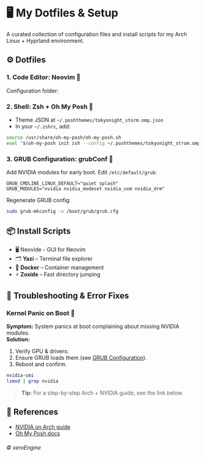 
# 🖥️ My Dotfiles & Setup

A curated collection of configuration files and install scripts for my Arch Linux + Hyprland environment.

## ⚙️ Dotfiles

### 1. Code Editor: Neovim 📝  
Configuration folder:  


### 2. Shell: Zsh + Oh My Posh 🌟  
- Theme JSON at `~/.poshthemes/tokyonight_storm.omp.json`  
- In your `~/.zshrc`, add:

```bash
source /usr/share/oh-my-posh/oh-my-posh.sh
eval "$(oh-my-posh init zsh --config ~/.poshthemes/tokyonight_strom.omp.json)"
```

### 3. GRUB Configuration: grubConf 🔧  
Add NVIDIA modules for early boot. Edit `/etc/default/grub`:

```
GRUB_CMDLINE_LINUX_DEFAULT="quiet splash"
GRUB_MODULES="nvidia nvidia_modeset nvidia_uvm nvidia_drm"
```

Regenerate GRUB config:
```bash
sudo grub-mkconfig -o /boot/grub/grub.cfg 
```

## 📦 Install Scripts

- 🖥️ Neovide - GUI for Neovim
- 🗂️ **Yazi** – Terminal file explorer
- 🐳 **Docker** – Container management
- ⚡ **Zoxide** – Fast directory jumping


## 🔧 Troubleshooting & Error Fixes

### Kernel Panic on Boot 🧐

**Symptom:** System panics at boot complaining about missing NVIDIA modules.  
**Solution:**
1. Verify GPU & drivers:
2. Ensure GRUB loads them (see [GRUB Configuration](#3-grub-configuration-grubconf)).  
3. Reboot and confirm.

```bash
nvidia-smi
lsmod | grep nvidia

```

> **Tip:** For a step-by-step Arch + NVIDIA guide, see the link below.

## 🔗 References

- [NVIDIA on Arch guide](https://github.com/korvahannu/arch-nvidia-drivers-installation-guide)
- [Oh My Posh docs](https://ohmyposh.dev/docs/)

###### © xeroEngine

